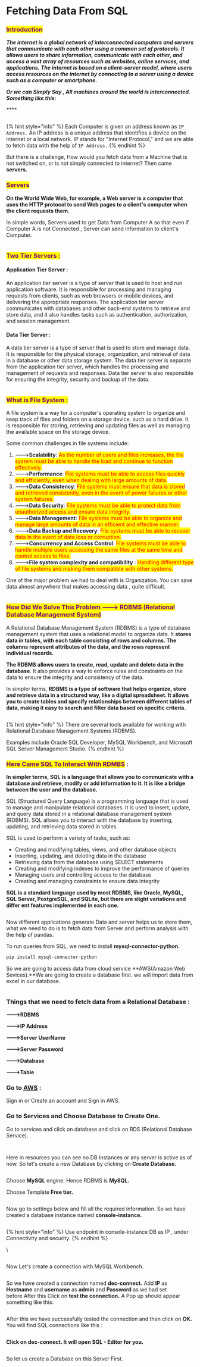 # Fetching Data From SQL

### <mark style="color:purple;">Introduction</mark>&#x20;

_**The internet is a global network of interconnected computers and servers that communicate with each other using a common set of protocols. It allows users to share information, communicate with each other, and access a vast array of resources such as websites, online services, and applications. The internet is based on a client-server model, where users access resources on the internet by connecting to a server using a device such as a computer or smartphone.**_

_**Or we can Simply Say , All machines around the world is interconnected. Something like this:**_

_****_

<figure><img src=".gitbook/assets/image (24).png" alt=""><figcaption></figcaption></figure>

{% hint style="info" %}
Each Computer is given an address known as `IP Address.` An IP address is a unique address that identifies a device on the internet or a local network. IP stands for "Internet Protocol," and we are able to fetch data with the help of `IP Address.`
{% endhint %}

But there is a challenge, How would you fetch data from a Machine that is not switched on, or is not simply connected to internet? Then came **servers.**

### <mark style="color:purple;">Servers</mark>&#x20;

**On the World Wide Web, for example, a Web server is a computer that uses the HTTP protocol to send Web pages to a client's computer when the client requests them.**&#x20;

In simple words, Servers used to get Data from Computer A so that even if Computer A is not Connected , Server can send information to client's Computer.

<figure><img src=".gitbook/assets/image (1) (2) (2).png" alt=""><figcaption></figcaption></figure>

### <mark style="color:purple;">Two Tier Servers :</mark>&#x20;

#### Application Tier Server :&#x20;

An application tier server is a type of server that is used to host and run application software. It is responsible for processing and managing requests from clients, such as web browsers or mobile devices, and delivering the appropriate responses. The application tier server communicates with databases and other back-end systems to retrieve and store data, and it also handles tasks such as authentication, authorization, and session management.

#### Data Tier Server :&#x20;

A data tier server is a type of server that is used to store and manage data. It is responsible for the physical storage, organization, and retrieval of data in a database or other data storage system. The data tier server is separate from the application tier server, which handles the processing and management of requests and responses. Data tier server is also responsible for ensuring the integrity, security and backup of the data.

<figure><img src=".gitbook/assets/image (4) (1).png" alt=""><figcaption></figcaption></figure>

### <mark style="color:purple;">What is File System :</mark>&#x20;

A file system is a way for a computer's operating system to organize and keep track of files and folders on a storage device, such as a hard drive. It is responsible for storing, retrieving and updating files as well as managing the available space on the storage device.

Some common challenges in file systems include:

1. \--->**Scalability**: <mark style="color:red;">As the number of users and files increases, the file system must be able to handle the load and continue to function effectively.</mark>
2. \--->**Performance**: <mark style="color:red;">File systems must be able to access files quickly and efficiently, even when dealing with large amounts of data.</mark>
3. \--->**Data Consistency**: <mark style="color:red;">File systems must ensure that data is stored and retrieved consistently, even in the event of power failures or other system failures.</mark>
4. \--->**Data Security**: <mark style="color:red;">File systems must be able to protect data from unauthorized access and ensure data integrity.</mark>
5. \--->**Data Management**: <mark style="color:red;">File systems must be able to organize and manage large amounts of data in an efficient and effective manner.</mark>
6. \--->**Data Backup and Recovery**: <mark style="color:red;">File systems must be able to recover data in the event of data loss or corruption.</mark>
7. \--->**Concurrency and Access Control**: <mark style="color:red;">File systems must be able to handle multiple users accessing the same files at the same time and control access to files.</mark>
8. \--->**File system complexity and compatibility** : <mark style="color:red;">Handling different type of file systems and making them compatible with other systems.</mark>

One of the major problem we had to deal with is Organization. You can save data almost anywhere that makes accessing data , quite difficult.

<figure><img src=".gitbook/assets/image (1) (3).png" alt=""><figcaption></figcaption></figure>

### <mark style="color:purple;">How Did We Solve This Problem ---> RDBMS (Relational Database Management System)</mark>

A Relational Database Management System (RDBMS) is a type of database management system that uses a relational model to organize data. It **stores data in tables, with each table consisting of rows and columns. The columns represent attributes of the data, and the rows represent individual records.**

**The RDBMS allows users to create, read, update and delete data in the database**. It also provides a way to enforce rules and constraints on the data to ensure the integrity and consistency of the data.

In simpler terms, **RDBMS is a type of software that helps organize, store and retrieve data in a structured way, like a digital spreadsheet. It allows you to create tables and specify relationships between different tables of data, making it easy to search and filter data based on specific criteria.**

<figure><img src=".gitbook/assets/image (1) (2).png" alt=""><figcaption></figcaption></figure>

{% hint style="info" %}
There are several tools available for working with Relational Database Management Systems (RDBMS).

Examples include Oracle SQL Developer, MySQL Workbench, and Microsoft SQL Server Management Studio.
{% endhint %}

### <mark style="color:purple;">Here Came SQL To Interact With RDMBS</mark> :&#x20;

**In simpler terms, SQL is a language that allows you to communicate with a database and retrieve, modify or add information to it. It is like a bridge between the user and the database.**

SQL (Structured Query Language) is a programming language that is used to manage and manipulate relational databases. It is used to insert, update, and query data stored in a relational database management system (RDBMS). SQL allows you to interact with the database by inserting, updating, and retrieving data stored in tables.

SQL is used to perform a variety of tasks, such as:

* Creating and modifying tables, views, and other database objects
* Inserting, updating, and deleting data in the database
* Retrieving data from the database using SELECT statements
* Creating and modifying indexes to improve the performance of queries
* Managing users and controlling access to the database
* Creating and managing constraints to ensure data integrity

**SQL is a standard language used by most RDBMS, like Oracle, MySQL, SQL Server, PostgreSQL, and SQLite, but there are slight variations and differ ent features implemented in each one.**

<figure><img src=".gitbook/assets/image (20).png" alt=""><figcaption></figcaption></figure>

Now different applications generate Data and server helps us to store them, what we need to do is to fetch data from Server and perform analysis with the help of pandas.

To run queries from SQL, we need to install **mysql-connector-python.**&#x20;

```python
pip install mysql-connector-python
```

So we are going to access data from cloud service **AWS(Amazon Web Sevices).**We are going to create a database first. we will import data from excel in our database.

<figure><img src=".gitbook/assets/image (15).png" alt=""><figcaption></figcaption></figure>

### **Things that we need to fetch data from a Relational Database :**&#x20;

&#x20;**--->RDBMS**

**--->IP Address**

**--->Server UserName**

**--->Server Password**

**--->Database**

**--->Table**

### Go to [AWS](https://aws.amazon.com/) :

Sign in or Create an account and Sign in AWS.

### Go to Services and Choose Database to Create One.

&#x20;Go to services and click on database and click on RDS (Relational Database Service).

<figure><img src=".gitbook/assets/image (3) (1).png" alt=""><figcaption></figcaption></figure>

<figure><img src=".gitbook/assets/image (2).png" alt=""><figcaption></figcaption></figure>

Here in resources you can see no DB Instances or any server is active as of now.  So let's create a new Database by clicking on **Create Database.**

<figure><img src=".gitbook/assets/image (2) (2).png" alt=""><figcaption></figcaption></figure>

Choose **MySQL** engine. Hence RDBMS is **MySQL.**

Choose Template **Free tier.**

<figure><img src=".gitbook/assets/image (35).png" alt=""><figcaption></figcaption></figure>

Now go to settings below and fill all the required information. So we have created a database instance named **console-instance.**

<figure><img src=".gitbook/assets/image (9) (1).png" alt=""><figcaption></figcaption></figure>

{% hint style="info" %}
Use endpoint in console-instance DB as IP , under Connectivity and security.&#x20;
{% endhint %}

\


<figure><img src=".gitbook/assets/image (54).png" alt=""><figcaption></figcaption></figure>

Now Let's create a connection with MySQL Workbench.

<figure><img src=".gitbook/assets/image (4).png" alt=""><figcaption></figcaption></figure>

So we have created a connection named **dec-connect.**  Add **IP** as **Hostname** and **username** as **admin** and **Password** as we had set before.After this Click on **test the connection.**  A Pop up should appear something like this:&#x20;

<figure><img src=".gitbook/assets/image.png" alt=""><figcaption></figcaption></figure>

After this we have successfully tested the connection and then click on **OK.** You will find SQL connections like this :&#x20;

<figure><img src=".gitbook/assets/image (10).png" alt=""><figcaption></figcaption></figure>

**Click on dec-connect.  It will open SQL - Editor for you.**&#x20;

<figure><img src=".gitbook/assets/image (5).png" alt=""><figcaption></figcaption></figure>

So let us create a Database on this Server First.&#x20;


